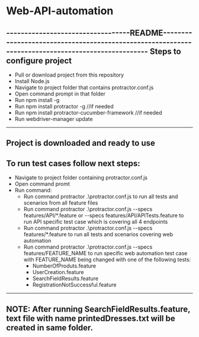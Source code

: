 # Web-API-automation
----------------------------------README--------------------------------------------------------------------------------------------------
Steps to configure project
------------------------------------------------------------------------------------------------------------------------------------------
- Pull or download project from this repository
- Install Node.js
- Navigate to project folder that contains protractor.conf.js
- Open command prompt in that folder
- Run npm install -g
- Run npm install protractor -g //if needed
- Run npm install protractor-cucumber-framework //if needed
- Run webdriver-manager update

------------------------------------------------------------------------------------------------------------------------------------------
Project is downloaded and ready to use
------------------------------------------------------------------------------------------------------------------------------------------
To run test cases follow next steps:
------------------------------------------------------------------------------------------------------------------------------------------
- Navigate to project folder containing protractor.conf.js
- Open command promt
- Run command:
  - Run command protractor .\protractor.conf.js to run all tests and scenarios from all feature files
  - Run command protractor .\protractor.conf.js --specs features/API/*.feature or --specs features/API/APITests.feature to run API        specific test case which is covering all 4 endpoints 
  - Run command protractor .\protractor.conf.js --specs features/*.feature to run all tests and scenarios covering web automation
  - Run command protractor .\protractor.conf.js --specs features/FEATURE_NAME to run specific web automation test case with FEATURE_NAME being changed with one of the following tests:
      - NumberOfProduts.feature
      - UserCreation.feature
      - SearchFieldResults.feature
      - RegistrationNotSuccessful.feature

------------------------------------------------------------------------------------------------------------------------------------------
NOTE: After running SearchFieldResults.feature, text file with name printedDresses.txt will be created in same folder.
------------------------------------------------------------------------------------------------------------------------------------------
  
